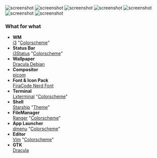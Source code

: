 ![screenshot](https://github.com/6aru/i3wm-Dracula/blob/main/assets/i3-Dracula%20Shots/Screenshot-20250930T111537.png)
![screenshot](https://github.com/6aru/i3wm-Dracula/blob/main/assets/i3-Dracula%20Shots/Screenshot-20250930T111558.png)
![screenshot](https://github.com/6aru/i3wm-Dracula/blob/main/assets/i3-Dracula%20Shots/Screenshot-20250930T112432.png)
![screenshot](https://github.com/6aru/i3wm-Dracula/blob/main/assets/i3-Dracula%20Shots/Screenshot-20250930T111639.png)
![screenshot](https://github.com/6aru/i3wm-Dracula/blob/main/assets/i3-Dracula%20Shots/Screenshot-20250930T111802.png)
![screenshot](https://github.com/6aru/i3wm-Dracula/blob/main/assets/i3-Dracula%20Shots/Screenshot-20250930T111959.png)
![screenshot](https://github.com/6aru/i3wm-Dracula/blob/main/assets/i3-Dracula%20Shots/Screenshot-20250930T112148.png)

### What for what

- **WM** \
 [i3](https://github.com/i3/i3) "[Colorscheme](https://github.com/dracula/i3)"
 - **Status Bar** \
  [i3Status](https://github.com/i3/i3status) "[Colorscheme](https://github.com/dracula/i3/tree/master/.config/i3status)"
 - **Wallpaper** \
   [Dracula Debian](https://github.com/dracula/wallpaper/blob/master/first-collection/debian.png)
-   **Compositor** \
   [picom](https://github.com/yshui/picom)
-  **Font & Icon Pack** \
   [FiraCode Nerd Font](https://github.com/ryanoasis/nerd-fonts/releases/download/v3.4.0/FiraCode.zip) 
- **Terminal** \
  [Lxterminal](https://github.com/lxde/lxterminal) "[Colorscheme](https://github.com/dracula/lxterminal)"
- **Shell** \
  [Starship](https://starship.rs/) "[Theme](https://starship.rs/presets/jetpack)"
- **FileManager** \
  [Ranger](https://github.com/ranger/ranger) "[Colorscheme](https://draculatheme.com/ranger)"
- **App Launcher** \
  [dmenu](https://github.com/stilvoid/dmenu) "[Colorscheme](https://github.com/dracula/dmenu)"
- **Editor** \
  [Vim](https://github.com/vim/vim) "[Colorscheme](https://draculatheme.com/vim)"
- **GTK** \
  [Dracula](https://draculatheme.com/gtk)
